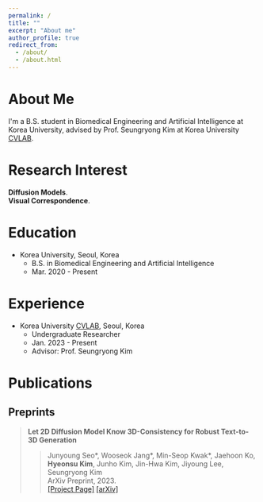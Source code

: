 ```yaml
---
permalink: /
title: ""
excerpt: "About me"
author_profile: true
redirect_from: 
  - /about/
  - /about.html
---
```


About Me
=====
I'm a B.S. student in Biomedical Engineering and Artificial Intelligence at Korea University, advised by Prof. Seungryong Kim at Korea University <a href="https://cvlab.korea.ac.kr">CVLAB</a>.

Research Interest
=====
**Diffusion Models**. <br>
**Visual Correspondence**.



Education
======

* Korea University, Seoul, Korea
  * B.S. in Biomedical Engineering and Artificial Intelligence
  * Mar. 2020 - Present

Experience
=====
* Korea University <a href="https://cvlab.korea.ac.kr">CVLAB</a>, Seoul, Korea
  * Undergraduate Researcher
  * Jan. 2023 - Present
  * Advisor: Prof. Seungryong Kim

Publications
=====

## Preprints
> <i style='font-style: normal;'>**Let 2D Diffusion Model Know 3D-Consistency for Robust Text-to-3D Generation**<br></i>
>> <i style='font-style: normal;'>Junyoung Seo\*, Wooseok Jang\*, Min-Seop Kwak\*, Jaehoon Ko, **Hyeonsu Kim**, Junho Kim, Jin-Hwa Kim, Jiyoung Lee, Seungryong Kim<br></i>
>> <i style='font-style: normal;'>ArXiv Preprint, 2023.<br></i>
>> <i style='font-style: normal;'><a href="https://ku-cvlab.github.io/3DFuse/">[Project Page]</a> <a href="https://arxiv.org/pdf/2303.07937.pdf">[arXiv]</a>
